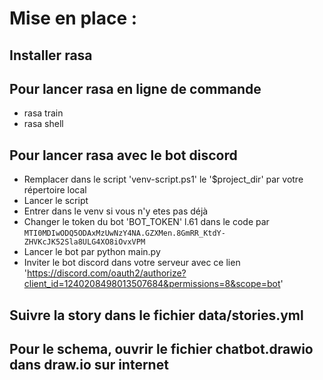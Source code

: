 # Mise en place : 

## Installer rasa

## Pour lancer rasa en ligne de commande
- rasa train
- rasa shell

## Pour lancer rasa avec le bot discord

- Remplacer dans le script 'venv-script.ps1' le '$project_dir' par votre répertoire local
- Lancer le script
- Entrer dans le venv si vous n'y etes pas déjà
- Changer le token du bot 'BOT_TOKEN' l.61 dans le code par `MTI0MDIwODQ5ODAxMzUwNzY4NA.GZXMen.8GmRR_KtdY-ZHVKcJK52Sla8ULG4XO8iOvxVPM`
- Lancer le bot par python main.py
- Inviter le bot discord dans votre serveur avec ce lien 'https://discord.com/oauth2/authorize?client_id=1240208498013507684&permissions=8&scope=bot'

## Suivre la story dans le fichier data/stories.yml

## Pour le schema, ouvrir le fichier chatbot.drawio dans draw.io sur internet

